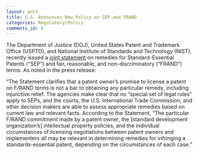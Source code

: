 ```yaml
---
layout: post
title: U.S. Announces New Policy on SEP and FRAND
categories: Regulatory/Policy
comments_id: 6
---
```


The Department of Justice (DOJ), United States Patent and Trademark Office (USPTO), and National Institute of Standards and Technology (NIST), recently issued a [joint statement](https://www.justice.gov/opa/pr/department-justice-united-states-patent-and-trademark-office-and-national-institute-standards) on remedies for Standard-Essential Patents (“SEP”) and fair, reasonable, and non-discriminatory (“FRAND”) terms.  As noted in the press release:

“The Statement clarifies that a patent owner’s promise to license a patent on F/RAND terms is not a bar to obtaining any particular remedy, including injunctive relief.  The agencies make clear that no “special set of legal rules” apply to SEPs, and the courts, the U.S. International Trade Commission, and other decision makers are able to assess appropriate remedies based on current law and relevant facts.  According to the Statement, “The particular F/RAND commitment made by a patent owner, the [standard development organization’s] intellectual property policies, and the individual circumstances of licensing negotiations between patent owners and implementers all may be relevant in determining remedies for infringing a standards-essential patent, depending on the circumstances of each case.”
